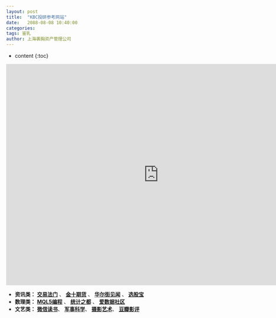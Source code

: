 ```yaml
---
layout: post
title:  "KBC投研参考网站"
date:   2088-08-08 10:40:00
categories: 
tags: 鉴乳
author: 上海袭胸资产管理公司
---
```


* content
{:toc}
<iframe frameborder="0" width="825" height="600" scrolling="yes" src="https://www.jin10.com/example/jin10.com.html?fontSize=14px&theme=white"></iframe>

* **资讯类：** **[交易法门](https://www.jiaoyifamen.com/)** 、 **[金十期货](http://qihuo.jin10.com/)** 、 **[华尔街见闻](https://wallstreetcn.com/)** 、 **[选股宝](https://xuangubao.cn/)**
* **数理类：** **[MQL5编程](https://www.mql5.com/zh/articles/mt5)** 、 **[统计之都](https://cosx.org/)** 、 **[爱数据社区](http://www.itongji.cn/)**
* **文艺类：** **[微信读书](https://weread.qq.com/)**、 **[军事科学](https://h5login.qqchess.qq.com/)**、 **[摄影艺术](https://mybazi.lofter.com/)**、 **[豆瓣影评](https://movie.douban.com/)**

